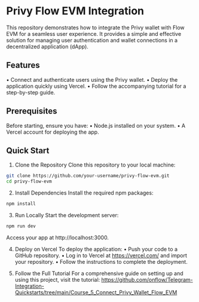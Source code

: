# Privy Flow EVM Integration

This repository demonstrates how to integrate the Privy wallet with Flow EVM for a seamless user experience. It provides a simple and effective solution for managing user authentication and wallet connections in a decentralized application (dApp).

## Features

 •	Connect and authenticate users using the Privy wallet.
 •	Deploy the application quickly using Vercel.
 •	Follow the accompanying tutorial for a step-by-step guide.

## Prerequisites

Before starting, ensure you have:
 •	Node.js installed on your system.
 •	A Vercel account for deploying the app.

## Quick Start

 1.	Clone the Repository
Clone this repository to your local machine:

```bash
git clone https://github.com/your-username/privy-flow-evm.git
cd privy-flow-evm
```

 2.	Install Dependencies
Install the required npm packages:

```bash 
npm install
```

 3.	Run Locally
Start the development server:

```bash 
npm run dev
```

Access your app at http://localhost:3000.

 4.	Deploy on Vercel
To deploy the application:
	•	Push your code to a GitHub repository.
	•	Log in to Vercel at https://vercel.com/ and import your repository.
	•	Follow the instructions to complete the deployment.
	
 5.	Follow the Full Tutorial
For a comprehensive guide on setting up and using this project, visit the tutorial:
https://github.com/onflow/Telegram-Integration-Quickstarts/tree/main/Course_5_Connect_Privy_Wallet_Flow_EVM
